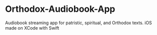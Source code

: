 # Orthodox-Audiobook-App
Audiobook streaming app for patristic, spiritual, and Orthodox texts. iOS made on XCode with Swift
